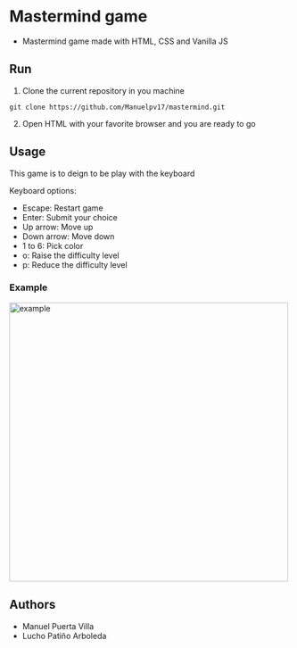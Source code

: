 # Mastermind game

- Mastermind game made with HTML, CSS and Vanilla JS

## Run

1. Clone the current repository in you machine

```
git clone https://github.com/Manuelpv17/mastermind.git
```

2. Open HTML with your favorite browser and you are ready to go

## Usage

This game is to deign to be play with the keyboard

Keyboard options:

- Escape: Restart game
- Enter: Submit your choice
- Up arrow: Move up
- Down arrow: Move down
- 1 to 6: Pick color
- o: Raise the difficulty level
- p: Reduce the difficulty level

### Example

<a href="https://ibb.co/27br5cL"><img src="https://i.ibb.co/yn3CVgM/Screenshot-from-2021-05-10-14-11-53.png" alt="example" border="0" width="500"></a>

## Authors

- Manuel Puerta Villa
- Lucho Patiño Arboleda
